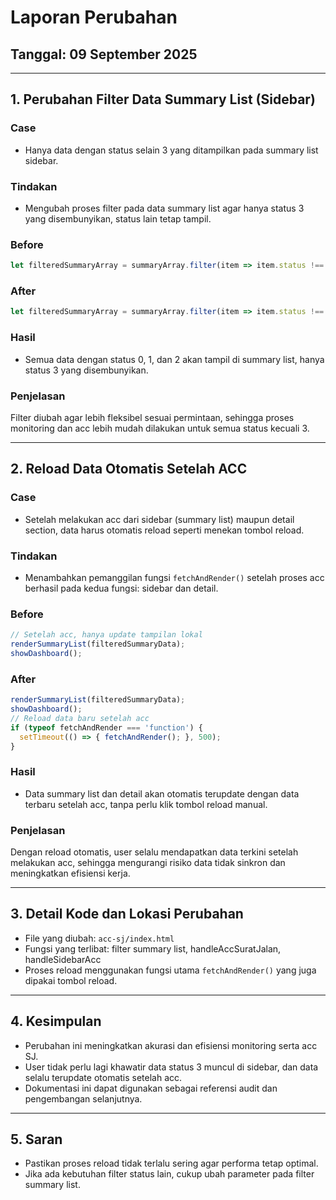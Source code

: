 # Laporan Perubahan
## Tanggal: 09 September 2025

---

## 1. Perubahan Filter Data Summary List (Sidebar)
### Case
- Hanya data dengan status selain 3 yang ditampilkan pada summary list sidebar.

### Tindakan
- Mengubah proses filter pada data summary list agar hanya status 3 yang disembunyikan, status lain tetap tampil.

### Before
```javascript
let filteredSummaryArray = summaryArray.filter(item => item.status !== 2 && item.status !== 3);
```
### After
```javascript
let filteredSummaryArray = summaryArray.filter(item => item.status !== 3);
```
### Hasil
- Semua data dengan status 0, 1, dan 2 akan tampil di summary list, hanya status 3 yang disembunyikan.

### Penjelasan
Filter diubah agar lebih fleksibel sesuai permintaan, sehingga proses monitoring dan acc lebih mudah dilakukan untuk semua status kecuali 3.

---

## 2. Reload Data Otomatis Setelah ACC
### Case
- Setelah melakukan acc dari sidebar (summary list) maupun detail section, data harus otomatis reload seperti menekan tombol reload.

### Tindakan
- Menambahkan pemanggilan fungsi `fetchAndRender()` setelah proses acc berhasil pada kedua fungsi: sidebar dan detail.

### Before
```javascript
// Setelah acc, hanya update tampilan lokal
renderSummaryList(filteredSummaryData);
showDashboard();
```
### After
```javascript
renderSummaryList(filteredSummaryData);
showDashboard();
// Reload data baru setelah acc
if (typeof fetchAndRender === 'function') {
  setTimeout(() => { fetchAndRender(); }, 500);
}
```
### Hasil
- Data summary list dan detail akan otomatis terupdate dengan data terbaru setelah acc, tanpa perlu klik tombol reload manual.

### Penjelasan
Dengan reload otomatis, user selalu mendapatkan data terkini setelah melakukan acc, sehingga mengurangi risiko data tidak sinkron dan meningkatkan efisiensi kerja.

---

## 3. Detail Kode dan Lokasi Perubahan
- File yang diubah: `acc-sj/index.html`
- Fungsi yang terlibat: filter summary list, handleAccSuratJalan, handleSidebarAcc
- Proses reload menggunakan fungsi utama `fetchAndRender()` yang juga dipakai tombol reload.

---

## 4. Kesimpulan
- Perubahan ini meningkatkan akurasi dan efisiensi monitoring serta acc SJ.
- User tidak perlu lagi khawatir data status 3 muncul di sidebar, dan data selalu terupdate otomatis setelah acc.
- Dokumentasi ini dapat digunakan sebagai referensi audit dan pengembangan selanjutnya.

---

## 5. Saran
- Pastikan proses reload tidak terlalu sering agar performa tetap optimal.
- Jika ada kebutuhan filter status lain, cukup ubah parameter pada filter summary list.
